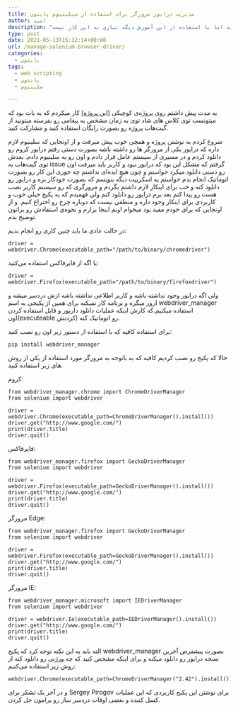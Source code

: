 ```yaml
---
title: مدیریت درایور مرورگر برای استفاده از سیلینیوم پایتون
author: امید
description: "برای سلینیوم لازمه که درایور مورد نیاز رو بصورت دستی نصب کنید اما با استفاده از این آموزش دیگه نیازی به این کار نیست."
type: post
date: 2021-05-13T15:32:14+00:00
url: /manage-selenium-browser-driver/
categories:
  - پایتون
tags:
  - web scripting
  - پایتون
  - سلینیوم

---
```

یه مدت پیش داشتم روی پروژه‌ی کوچیکی <a href="https://github.com/techwithomid/shad-bot" data-type="URL" data-id="https://github.com/techwithomid/shad-bot" target="_blank" rel="noreferrer noopener">(این پروژه)</a> کار میکردم که یه بات بود که میتونست توی کلاس های شاد توی یه زمان مشخص یه پیغامی رو بفرسته میتونید از گیت‌هاب پروژه رو بصورت رایگان استفاده کنید و مشارکت کنید.

شروع کردم به نوشتن پروژه و همچی خوب پیش میرفت و از اونجایی که سلینیوم لازم داره که درایور یکی از مرورگر ها رو داشته باشه بصورت دستی رفتم درایور کروم رو دانلود کردم و در مسیری از سیستم‌ عامل قرار دادم و اون رو به سلینیوم دادم. بعدش توی گیت‌هاب یه ‌issue گرفتم که مشکل این بود که درایور نبود و کاربر باید میرفت اون رو دستی دانلود میکرد خواستم و چون هیچ ایده‌ای نداشتم چه جوری این کار رو بصورت اتوماتیک انجام بدم خواستم یه اسکریپت دیگه بنویسم که بصورت خودکار بره و درایور رو دانلود کنه و خب برای اینکار لازم داشتم بگردم و مرورگری که رو سیستم کاربر نصب هست رو پیدا کنم بعد برم درایور رو دانلود کنم ولی فهمیدم که یه پکیج خیلی خوب و کاربردی برای اینکار وجود داره و منطقی نیست که دوباره چرخ رو اختراع کنیم. و از اونجایی که برای خودم مفید بود میخوام اونم اینجا بزارم و نحوه‌ی استفادش رو براتون توضیح بدم.

در حالت عادی ما باید چنین کاری رو انجام بدیم:

<pre class="wp-block-code"><code>driver = webdriver.Chrome(executable_path="/path/to/binary/chromedriver")</code></pre>

یا اگه از فایرفاکس استفاده می‌کنید:

<pre class="wp-block-code"><code>driver = webdriver.Firefox(executable_path="/path/to/binary/firefoxdriver")</code></pre>

ولی اگه درایور وجود نداشته باشه و کاربر اطلاعی نداشته باشه ازش دردسر میشه و ارور میگره و برنامه کار نمیکنه برای همین از پکیجی به اسم webdriver_manager استفاده میکنیم.که کارش اینکه عملیات دانلود داریور و قابل استفاده کردن اون(executeable کردنش) رو اتوماتیک کنه.



برای استفاده کافیه که با استفاده از دستور زیر اون رو نصب کنید:

<pre class="wp-block-code"><code>pip install webdriver_manager</code></pre>

حالا که پکیج رو نصب کردیم کافیه که به باتوجه به مرورگر مورد استفاده از یکی از روش های زیر استفاده کنید.

کروم:

<pre class="wp-block-code"><code>from webdriver_manager.chrome import ChromeDriverManager
from selenium import webdriver

driver = webdriver.Chrome(executable_path=ChromeDriverManager().install())
driver.get("http://www.google.com/")
print(driver.title)
driver.quit()</code></pre>

فایرفاکس:

<pre class="wp-block-code"><code>from webdriver_manager.firefox import GeckoDriverManager
from selenium import webdriver

driver = webdriver.Firefox(executable_path=GeckoDriverManager().install())
driver.get("http://www.google.com/")
print(driver.title)
driver.quit()</code></pre>

مرورگر Edge:

<pre class="wp-block-code"><code>from webdriver_manager.firefox import GeckoDriverManager
from selenium import webdriver

driver = webdriver.Firefox(executable_path=GeckoDriverManager().install())
driver.get("http://www.google.com/")
print(driver.title)
driver.quit()</code></pre>

مرورگر IE:

<pre class="wp-block-code"><code>from webdriver_manager.microsoft import IEDriverManager
from selenium import webdriver

driver = webdriver.Ie(executable_path=IEDriverManager().install())
driver.get("http://www.google.com/")
print(driver.title)
driver.quit()</code></pre>

الته باید به این نکته توجه کرد که پکیج webdriver_manager بصورت پیشفرض آخرین نسخه درایور رو دانلود میکنه و برای اینکه مشخص کنید که چه ورژنی رو دانلود کنه از روش زیر استفاده می‌کنیم:

<pre class="wp-block-code"><code>webdriver.Chrome(executable_path=ChromeDriverManager("2.42").install())</code></pre>

و در آخر یک تشکر برای Sergey Pirogov برای نوشتن این پکیج کاربردی که این عملیات کسل کننده و بعضی اوقات دردسر ساز رو برامون حل کردن.